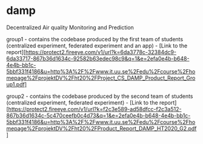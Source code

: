 # damp
Decentralized Air quality Monitoring and Prediction

group1 - contains the codebase produced by the first team of students (centralized experiment, federated experiment and an app) - [Link to the report][https://protect2.fireeye.com/v1/url?k=6da3778c-32384dc9-6da33717-867b36d1634c-92582b63edec98c9&q=1&e=2efa0e4b-b648-4e4b-bb1c-5bbf331f4186&u=http%3A%2F%2Fwww.it.uu.se%2Fedu%2Fcourse%2Fhomepage%2FprojektDV%2Fht20%2FProject_CS_DAMP_Product_Report_Group1.pdf]

group2 - contains the codebase produced by the second team of students (centralized experiment, federated experiment) - [Link to the report][https://protect2.fireeye.com/v1/url?k=f2c3e589-ad58dfcc-f2c3a512-867b36d1634c-5c470ceefb0c4d73&q=1&e=2efa0e4b-b648-4e4b-bb1c-5bbf331f4186&u=http%3A%2F%2Fwww.it.uu.se%2Fedu%2Fcourse%2Fhomepage%2FprojektDV%2Fht20%2FProduct_Report_DAMP_HT2020_G2.pdf]
